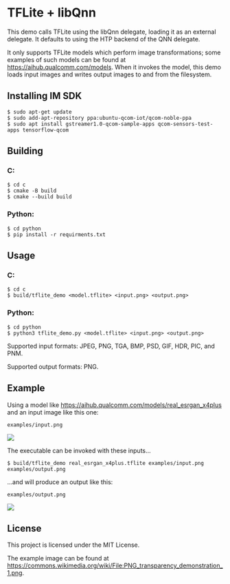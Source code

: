 # TFLite + libQnn

This demo calls TFLite using the libQnn delegate, loading it as an external delegate. It defaults to using the HTP backend of the QNN delegate.

It only supports TFLite models which perform image transformations; some examples of such models can be found at https://aihub.qualcomm.com/models. When it invokes the model, this demo loads input images and writes output images to and from the filesystem.

## Installing IM SDK 

```shell
$ sudo apt-get update
$ sudo add-apt-repository ppa:ubuntu-qcom-iot/qcom-noble-ppa
$ sudo apt install gstreamer1.0-qcom-sample-apps qcom-sensors-test-apps tensorflow-qcom
```

## Building
### C:
```shell
$ cd c
$ cmake -B build
$ cmake --build build
```
### Python:
```shell
$ cd python
$ pip install -r requirments.txt
```

## Usage

###  C:
```shell
$ cd c
$ build/tflite_demo <model.tflite> <input.png> <output.png>
```
### Python:
```shell
$ cd python
$ python3 tflite_demo.py <model.tflite> <input.png> <output.png>
```

Supported input formats: JPEG, PNG, TGA, BMP, PSD, GIF, HDR, PIC, and PNM.

Supported output formats: PNG.

## Example

Using a model like https://aihub.qualcomm.com/models/real_esrgan_x4plus and an input image like this one:

`examples/input.png`

![](examples/input.png)

The executable can be invoked with these inputs...

```
$ build/tflite_demo real_esrgan_x4plus.tflite examples/input.png examples/output.png
```

...and will produce an output like this:

`examples/output.png`

![](examples/output.png)

## License

This project is licensed under the MIT License.

The example image can be found at https://commons.wikimedia.org/wiki/File:PNG_transparency_demonstration_1.png.
